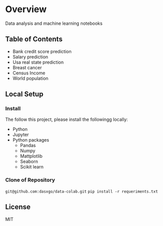 # Overview
Data analysis and machine learning notebooks

## Table of Contents
- Bank credit score prediction
- Salary prediction
- Usa real state prediction
- Breast cancer
- Census Income
- World population

## Local Setup

### Install

The follow this project, please install the followingg locally:
- Python
- Jupyter
- Python packages
  - Pandas
  - Numpy
  - Mattplotlib
  - Seaborn
  - Scikit learn

### Clone of Repository

`git@github.com:dasxgo/data-colab.git`
`pip install -r requeriments.txt`

## License 
MIT




